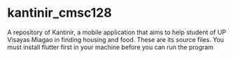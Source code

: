 # kantinir_cmsc128
A repository of Kantinir, a mobile application that aims to help student of UP Visayas Miagao in finding housing and food. These are its source files. You must install flutter first in your machine before you can run the program
